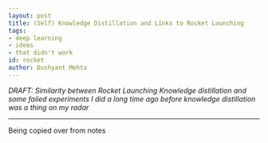 ```yaml
---
layout: post
title: (Self) Knowledge Distillation and Links to Rocket Launching
tags:
- deep learning
- ideas
- that didn't work
id: rocket
author: Dushyant Mehta
---
```


*DRAFT: Similarity between Rocket Launching Knowledge distillation and some failed experiments I did a long time ago before knowledge distillation was a thing on my radar*

-----
  
Being copied over from notes

